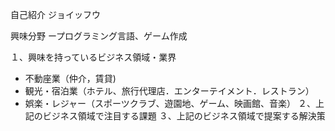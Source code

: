 自己紹介
ジョイッフウ

興味分野
ープログラミング言語、ゲーム作成

１、興味を持っているビジネス領域・業界

- 不動座業（仲介，賃貸)
- 観光・宿泊業（ホテル、旅行代理店．エンターテイメント．レストラン）
- 娯楽・レジャー（スポーツクラブ、遊園地、ゲーム、映画館、音楽）
２、上記のビジネス領域で注目する課題
３、上記のビジネス領域で提案する解決策

